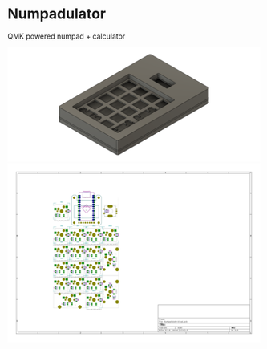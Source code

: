 # Numpadulator
 QMK powered numpad + calculator

![WIP case design](Fusion360/Numpadulator%20v15.png)
![WIP PCB design](KiCad/Numpadulator-brd.svg)